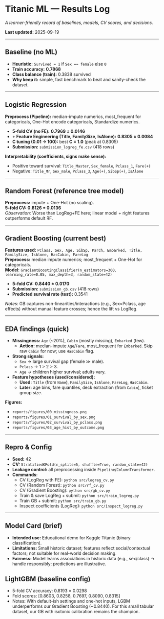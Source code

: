 # Titanic ML — Results Log

_A learner-friendly record of baselines, models, CV scores, and decisions._

**Last updated:** 2025-09-19

---

## Baseline (no ML)

- **Heuristic:** `Survived = 1` if `Sex == female` else `0`
- **Train accuracy:** **0.7868**
- **Class balance (train):** 0.3838 survived
- **Why keep it:** simple, fast benchmark to beat and sanity-check the dataset.

---

## Logistic Regression

**Preprocess (Pipeline):** median-impute numerics, most_frequent for categoricals, One-Hot encode categoricals, Standardize numerics.

- **5-fold CV (no FE):** **0.7969 ± 0.0146**
- **+ Feature Engineering (Title, FamilySize, IsAlone):** **0.8305 ± 0.0084**
- **C tuning (0.01 → 100):** best **C = 1.0** (peak at 0.8305)
- **Submission:** `submission_logreg_fe.csv` (418 rows)

**Interpretability (coefficients, signs make sense):**
- Positive toward survival: `Title_Master`, `Sex_female`, `Pclass_1`, `Fare(+)`
- Negative: `Title_Mr`, `Sex_male`, `Pclass_3`, `Age(+)`, `SibSp(+)`, `IsAlone`

---

## Random Forest (reference tree model)

**Preprocess:** impute + One-Hot (no scaling).  
**5-fold CV:** **0.8126 ± 0.0136**  
_Observation:_ Worse than LogReg+FE here; linear model + right features outperforms default RF.

---

## Gradient Boosting (current best)

**Features used:** `Pclass, Sex, Age, SibSp, Parch, Embarked, Title, FamilySize, IsAlone, HasCabin, FareLog`  
**Preprocess:** median impute numerics; most_frequent + One-Hot for categoricals.  
**Model:** `GradientBoostingClassifier(n_estimators=300, learning_rate=0.05, max_depth=3, random_state=42)`

- **5-fold CV:** **0.8440 ± 0.0170**
- **Submission:** `submission_gb.csv` (418 rows)
- **Predicted survival rate (test):** 0.3541

_Notes:_ GB captures non-linearities/interactions (e.g., Sex×Pclass, age effects) without manual feature crosses; hence the lift vs LogReg.

---

## EDA findings (quick)

- **Missingness:** `Age` (~20%), `Cabin` (mostly missing), `Embarked` (few).
  - **Action:** median-impute `Age`/`Fare`, most_frequent for `Embarked`. Skip raw `Cabin` for now; use `HasCabin` flag.
- **Strong signals:**  
  - `Sex` → large survival gap (female ≫ male).  
  - `Pclass` → 1 > 2 > 3.  
  - `Age` → children higher survival; adults vary.
- **Feature hypotheses (used/considered):**  
  - **Used:** `Title` (from `Name`), `FamilySize`, `IsAlone`, `FareLog`, `HasCabin`.  
  - **Later:** age bins, fare quantiles, deck extraction (from `Cabin`), ticket group size.

**Figures:**
- `reports/figures/00_missingness.png`
- `reports/figures/01_survival_by_sex.png`
- `reports/figures/02_survival_by_pclass.png`
- `reports/figures/03_age_hist_by_outcome.png`

---

## Repro & Config

- **Seed:** 42  
- **CV:** `StratifiedKFold(n_splits=5, shuffle=True, random_state=42)`  
- **Leakage control:** all preprocessing inside `Pipeline`/`ColumnTransformer`.  
- **Commands:**
  - CV (LogReg with FE): `python src/logreg_cv.py`
  - CV (Random Forest): `python src/rf_cv.py`
  - CV (Gradient Boosting): `python src/gb_cv.py`
  - Train & save LogReg + submit: `python src/train_logreg.py`
  - Train GB + submit: `python src/train_gb.py`
  - Inspect coefficients (LogReg): `python src/inspect_logreg.py`

---

## Model Card (brief)

- **Intended use:** Educational demo for Kaggle Titanic (binary classification).  
- **Limitations:** Small historic dataset; features reflect social/contextual factors; not suitable for real-world decision making.  
- **Fairness:** Model learns associations in historic data (e.g., sex/class) → handle responsibly; predictions are illustrative.

## LightGBM (baseline config)

- 5-fold CV accuracy: 0.8193 ± 0.0298
- Fold scores: [0.8603, 0.8258, 0.7697, 0.8090, 0.8315]
- Notes: With default-ish settings and one-hot inputs, LGBM underperforms our Gradient Boosting (~0.8440). For this small tabular dataset, our GB with isotonic calibration remains the champion.
